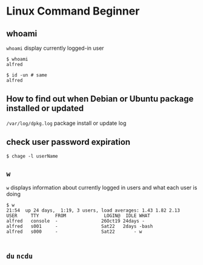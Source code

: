 # Linux Command Beginner

## whoami

`whoami` display currently logged-in user
 
```shell
$ whoami
alfred

$ id -un # same 
alfred 
```

## How to find out when Debian or Ubuntu package installed or updated
`/var/log/dpkg.log` package install or update log

## check user password expiration 

```
$ chage -l userName

```

## `w`

`w` displays information about currently logged in users and what each user is doing
```
$ w
21:54  up 24 days,  1:19, 3 users, load averages: 1.43 1.82 2.13
USER     TTY      FROM              LOGIN@  IDLE WHAT
alfred   console  -                26Oct19 24days -
alfred   s001     -                Sat22   2days -bash
alfred   s000     -                Sat22       - w


```

## `du` `ncdu`